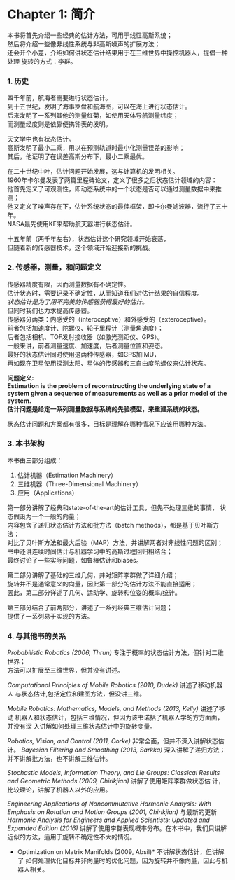 # Chapter 1: 简介

本书将首先介绍一些经典的估计方法，可用于线性高斯系统；  
然后将介绍一些像非线性系统与非高斯噪声的扩展方法；  
还会开个小差，介绍如何讲状态估计结果用于在三维世界中操控机器人，提倡一种处理
旋转的方式：李群。

### 1. 历史

四千年前，航海者需要进行状态估计。  
到十五世纪，发明了海事罗盘和航海图，可以在海上进行状态估计。  
后来发明了一系列其他的测量红菊，如使用天体导航测量纬度；  
而测量经度则是依靠便携钟表的发明。

天文学中也有状态估计。  
高斯发明了最小二乘，用以在预测轨道时最小化测量误差的影响；  
其后，他证明了在误差高斯分布下，最小二乘最优。

在二十世纪中叶，估计问题开始发展，这与计算机的发明相关。  
1960年卡尔曼发表了两篇里程碑论文，定义了很多之后状态估计领域的内容：  
他首先定义了可观测性，即动态系统中的一个状态是否可以通过测量数据中来推测；  
他又定义了噪声存在下，估计系统状态的最佳框架，即卡尔曼滤波器，流行了五十年。  
NASA最先使用KF来帮助航天器进行状态估计。

十五年前（两千年左右），状态估计这个研究领域开始衰落，  
但随着新的传感器技术，这个领域开始迎接新的挑战。

### 2. 传感器，测量，和问题定义

传感器精度有限，因而测量数据有不确定性。  
估计状态时，需要记录不确定性，从而知道我们对估计结果的自信程度。  
*状态估计是为了用不完美的传感器获得最好的估计。*  
但同时我们也力求提高传感器。  
传感器分两类：内感受的（interoceptive）和外感受的（exteroceptive）。  
前者包括加速度计、陀螺仪、轮子里程计（测量角速度）；  
后者包括相机、TOF发射接收器（如激光测距仪、GPS）。  
一般来讲，前者测量速度、加速度，后者测量位置和姿态。  
最好的状态估计同时使用这两种传感器，如GPS加IMU，  
再如现在卫星使用探测太阳、星体的传感器和三自由度陀螺仪来估计状态。

**问题定义:   
Estimation is the problem of reconstructing the underlying state of a system
given a sequence of measurements as well as a prior model of the system.  
估计问题是给定一系列测量数据与系统的先验模型，来重建系统的状态。**

状态估计问题和方案都有很多，目标是理解在哪种情况下应该用哪种方法。

### 3. 本书架构

本书由三部分组成：  
1. 估计机器（Estimation Machinery）
2. 三维机器（Three-Dimensional Machinery）
3. 应用（Applications）

第一部分讲解了经典和state-of-the-art的估计工具，但先不处理三维的事情，
状态假设为一个一般的向量；  
内容包含了递归状态估计方法和批方法（batch methods），都是基于贝叶斯方法；  
对比了贝叶斯方法和最大后验（MAP）方法，并讲解两者对非线性问题的区别；  
书中还讲连续时间估计与机器学习中的高斯过程回归相结合；  
最终讨论了一些实际问题，如鲁棒估计和biases。  


第二部分讲解了基础的三维几何，并对矩阵李群做了详细介绍；  
旋转并不是通常意义的向量，因此第一部分的估计方法不能直接适用；  
因此，第二部分详述了几何、运动学、旋转和位姿的概率/统计。

第三部分结合了前两部分，讲述了一系列经典三维估计问题；  
提供了一系列易于实现的方法。

### 4. 与其他书的关系

*Probabilistic Robotics (2006, Thrun)* 专注于概率的状态估计方法，但针对二维世界；  
方法可以扩展至三维世界，但并没有讲述。

*Computational Principles of Mobile Robotics (2010, Dudek)* 讲述了移动机器人
与状态估计,包括定位和建图方法，但没讲三维。

*Mobile Robotics: Mathematics, Models, and Methods (2013, Kelly)* 讲述了移动
机器人和状态估计，包括三维情况，但因为该书诺括了机器人学的方方面面，并没有深
入讲解如何处理三维状态估计中的旋转变量。

*Robotics, Vision, and Control (2011, Corke)* 非常全面，但并不深入讲解状态估
计。
*Bayesian Filtering and Smoothing (2013, Sarkka)* 深入讲解了递归方法；  
并不讲解批方法，也不讲解三维估计。


*Stochastic Models, Information Theory, and Lie Groups: Classical Results 
and Geometric Methods (2009, Chirikjian)* 讲解了使用矩阵李群做状态估
计，比较理论，讲解了机器人以外的应用。


*Engineering Applications of Noncommutative Harmonic Analysis: With 
Emphasis on Rotation and Motion Groups (2001, Chirikjian)* 与最新的更新 
*Harmonic Analysis for Engineers and Applied Scientists: Updated and 
Expanded Edition (2016)* 讲解了使用李群表现概率分布。在本书中，我们只讲解
近似的方法，适用于旋转不确定性不大的情况。

* Optimization on Matrix Manifolds (2009, Absil)*  不讲解状态估计，但讲解了
如何处理优化目标并非向量时的优化问题，因为旋转并不像向量，因此与机器人相关。


